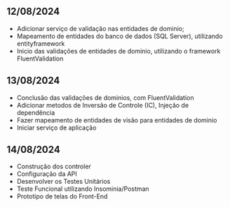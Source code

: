 ## 12/08/2024
* Adicionar serviço de validação nas entidades de dominio;
* Mapeamento de entidades do banco de dados (SQL Server), utilizando entityframework
* Inicio das validações de entidades de dominio, utilizando o framework FluentValidation

## 13/08/2024
* Conclusão das validações de dominios, com FluentValidation
* Adicionar metodos de Inversão de Controle (IC), Injeção de dependência
* Fazer mapeamento de entidades de visão para entidades de dominio
* Iniciar serviço de aplicação

## 14/08/2024
* Construção dos controler
* Configuração da API
* Desenvolver os Testes Unitários
* Teste Funcional utilizando Insominia/Postman
* Prototipo de telas do Front-End



